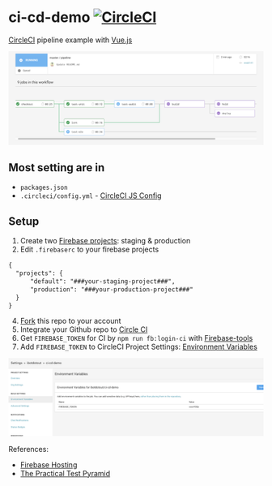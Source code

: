 # ci-cd-demo [![CircleCI](https://circleci.com/gh/ibotdotout/ci-cd-demo.svg?style=svg)](https://circleci.com/gh/ibotdotout/ci-cd-demo)
[CircleCI](https://circleci.com/) pipeline example with [Vue.js](https://vuejs.org/)

![Image of Pipeline](readme-img/pipeline.png)

## Most setting are in
- `packages.json`
- `.circleci/config.yml` - [CircleCI JS Config](https://circleci.com/docs/2.0/language-javascript/)

## Setup

1. Create two [Firebase projects](https://firebase.google.com/): staging & production
2. Edit `.firebaserc` to your firebase projects

```
{
  "projects": {
      "default": "###your-staging-project###",
      "production": "###your-production-project###"
  }
}
```
4. [Fork](https://help.github.com/en/articles/fork-a-repo) this repo to your account
5. Integrate your Github repo to [Circle CI](https://circleci.com/)
6. Get `FIREBASE_TOKEN` for CI by `npm run fb:login-ci` with [Firebase-tools](https://github.com/firebase/firebase-tools)
7. Add `FIREBASE_TOKEN` to CircleCI Project Settings: [Environment Variables](https://circleci.com/docs/2.0/env-vars/)

![Image of $FIREBASE_TOKEN_](readme-img/env-vars.png)

References:
- [Firebase Hosting](https://firebase.google.com/docs/hosting)
- [The Practical Test Pyramid](https://martinfowler.com/articles/practical-test-pyramid.html)

